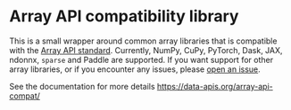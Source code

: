 # Array API compatibility library

This is a small wrapper around common array libraries that is compatible with
the [Array API standard](https://data-apis.org/array-api/latest/). Currently,
NumPy, CuPy, PyTorch, Dask, JAX, ndonnx, `sparse` and Paddle are supported. If you want
support for other array libraries, or if you encounter any issues, please [open
an issue](https://github.com/data-apis/array-api-compat/issues).

See the documentation for more details <https://data-apis.org/array-api-compat/>
